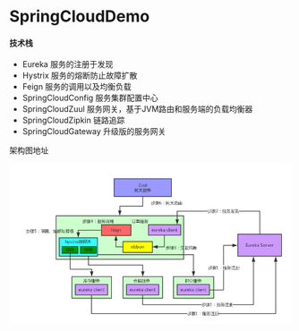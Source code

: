 # SpringCloudDemo

#### 技术栈
+ Eureka 服务的注册于发现
+ Hystrix 服务的熔断防止故障扩散
+ Feign 服务的调用以及均衡负载
+ SpringCloudConfig 服务集群配置中心
+ SpringCloudZuul 服务网关，基于JVM路由和服务端的负载均衡器
+ SpringCloudZipkin 链路追踪
+ SpringCloudGateway 升级版的服务网关

架构图地址

![SpringCloud架构图](./Image/SpringCloud.png)
